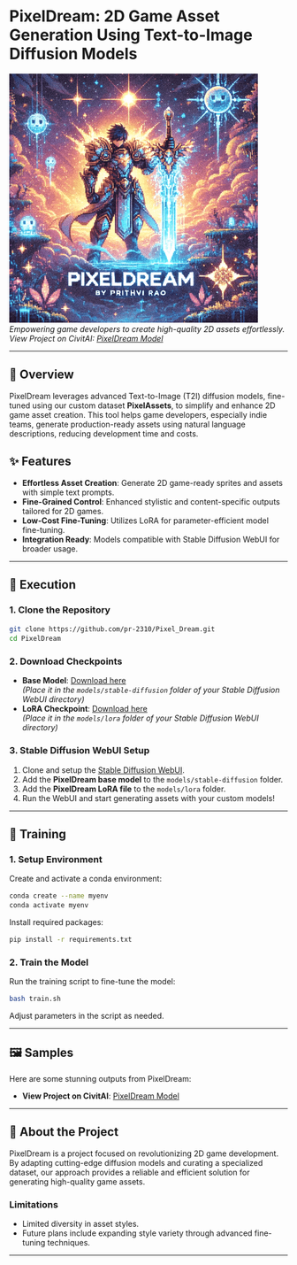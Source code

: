 
# PixelDream: 2D Game Asset Generation Using Text-to-Image Diffusion Models

![PixelDream in Action](pr_pixel_dream.gif)  
*Empowering game developers to create high-quality 2D assets effortlessly.*    
*View Project on CivitAI: [PixelDream Model](https://civitai.green/user/prithvirao/models?sort=Newest)*

---

## 🌟 Overview  
PixelDream leverages advanced Text-to-Image (T2I) diffusion models, fine-tuned using our custom dataset **PixelAssets**, to simplify and enhance 2D game asset creation. This tool helps game developers, especially indie teams, generate production-ready assets using natural language descriptions, reducing development time and costs.  

## ✨ Features  
- **Effortless Asset Creation**: Generate 2D game-ready sprites and assets with simple text prompts.  
- **Fine-Grained Control**: Enhanced stylistic and content-specific outputs tailored for 2D games.  
- **Low-Cost Fine-Tuning**: Utilizes LoRA for parameter-efficient model fine-tuning.  
- **Integration Ready**: Models compatible with Stable Diffusion WebUI for broader usage.

---

## 🚀 Execution  

### 1. Clone the Repository  
```bash
git clone https://github.com/pr-2310/Pixel_Dream.git
cd PixelDream
```

### 2. Download Checkpoints  
- **Base Model**: [Download here](https://civitai.green/models/1010709/pixeldream)  
  *(Place it in the `models/stable-diffusion` folder of your Stable Diffusion WebUI directory)*  
- **LoRA Checkpoint**: [Download here](https://civitai.green/models/1010793/pixeldreamlora)  
  *(Place it in the `models/lora` folder of your Stable Diffusion WebUI directory)*  

### 3. Stable Diffusion WebUI Setup  
1. Clone and setup the [Stable Diffusion WebUI](https://github.com/AUTOMATIC1111/stable-diffusion-webui).  
2. Add the **PixelDream base model** to the `models/stable-diffusion` folder.  
3. Add the **PixelDream LoRA file** to the `models/lora` folder.  
4. Run the WebUI and start generating assets with your custom models!

---

## 🎨 Training  

### 1. Setup Environment  
Create and activate a conda environment:  
```bash
conda create --name myenv
conda activate myenv
```

Install required packages:  
```bash
pip install -r requirements.txt
```

### 2. Train the Model  
Run the training script to fine-tune the model:  
```bash
bash train.sh
```
Adjust parameters in the script as needed.

---

## 🖼️ Samples  
Here are some stunning outputs from PixelDream:

- **View Project on CivitAI**: [PixelDream Model](https://civitai.green/user/prithvirao/models?sort=Newest)

---

## 📝 About the Project  
PixelDream is a project focused on revolutionizing 2D game development. By adapting cutting-edge diffusion models and curating a specialized dataset, our approach provides a reliable and efficient solution for generating high-quality game assets.  

### Limitations  
- Limited diversity in asset styles.  
- Future plans include expanding style variety through advanced fine-tuning techniques.

---
